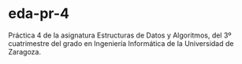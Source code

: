 # eda-pr-4
Práctica 4 de la asignatura Estructuras de Datos y Algoritmos, del 3º cuatrimestre del grado en Ingeniería Informática de la Universidad de Zaragoza.
